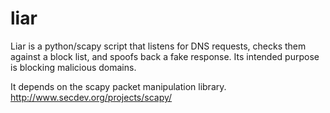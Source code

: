 liar
====

Liar is a python/scapy script that listens for DNS requests, checks them against a block list, and spoofs back a fake response.  Its intended purpose is blocking malicious domains.

It depends on the scapy packet manipulation library.  http://www.secdev.org/projects/scapy/
